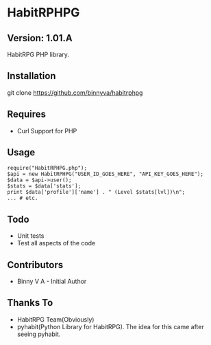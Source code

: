 # HabitRPHPG
 
## Version: 1.01.A

HabitRPG PHP library.

## Installation

git clone https://github.com/binnyva/habitrphpg

## Requires

* Curl Support for PHP

## Usage

    require("HabitRPHPG.php");
	$api = new HabitRPHPG("USER_ID_GOES_HERE", "API_KEY_GOES_HERE");
	$data = $api->user();
	$stats = $data['stats'];
	print $data['profile']['name'] . " (Level $stats[lvl])\n";
    ... # etc.

## Todo

* Unit tests
* Test all aspects of the code

## Contributors

* Binny V A - Initial Author

## Thanks To

* HabitRPG Team(Obviously)
* pyhabit(Python Library for HabitRPG). The idea for this came after seeing pyhabit.